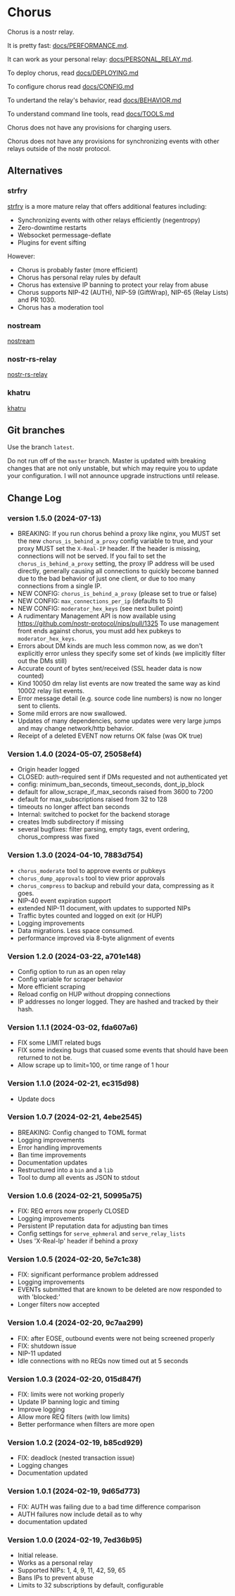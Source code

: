 # Chorus

Chorus is a nostr relay.

It is pretty fast: [docs/PERFORMANCE.md](docs/PERFORMANCE.md).

It can work as your personal relay: [docs/PERSONAL_RELAY.md](docs/PERSONAL_RELAY.md).

To deploy chorus, read [docs/DEPLOYING.md](docs/DEPLOYING.md)

To configure chorus read [docs/CONFIG.md](docs/CONFIG.md)

To undertand the relay's behavior, read [docs/BEHAVIOR.md](docs/BEHAVIOR.md)

To understand command line tools, read [docs/TOOLS.md](docs/TOOLS.md)

Chorus does not have any provisions for charging users.

Chorus does not have any provisions for synchronizing events with other relays outside of the nostr protocol.

## Alternatives

### strfry

[strfry](https://github.com/hoytech/strfry) is a more mature relay that offers additional features including:

- Synchronizing events with other relays efficiently (negentropy)
- Zero-downtime restarts
- Websocket permessage-deflate
- Plugins for event sifting

However:

- Chorus is probably faster (more efficient)
- Chorus has personal relay rules by default
- Chorus has extensive IP banning to protect your relay from abuse
- Chorus supports NIP-42 (AUTH), NIP-59 (GiftWrap), NIP-65 (Relay Lists) and PR 1030.
- Chorus has a moderation tool

### nostream

[nostream](https://github.com/Cameri/nostream)

### nostr-rs-relay

[nostr-rs-relay](https://git.sr.ht/~gheartsfield/nostr-rs-relay)

### khatru

[khatru](https://github.com/fiatjaf/khatru)

## Git branches

Use the branch `latest`.

Do not run off of the `master` branch. Master is updated with breaking changes that are
not only unstable, but which may require you to update your configuration. I will not
announce upgrade instructions until release.

## Change Log

### version 1.5.0 (2024-07-13)

- BREAKING: If you run chorus behind a proxy like nginx, you MUST set the new `chorus_is_behind_a_proxy`
  config variable to true, and your proxy MUST set the `X-Real-IP` header.  If the header is missing,
  connections will not be served. If you fail to set the `chorus_is_behind_a_proxy` setting, the proxy
  IP address will be used directly, generally causing all connections to quickly become banned due to
  the bad behavior of just one client, or due to too many connections from a single IP.
- NEW CONFIG: `chorus_is_behind_a_proxy` (please set to true or false)
- NEW CONFIG: `max_connections_per_ip` (defaults to 5)
- NEW CONFIG: `moderator_hex_keys` (see next bullet point)
- A rudimentary Management API is now available using https://github.com/nostr-protocol/nips/pull/1325
  To use management front ends against chorus, you must add hex pubkeys to `moderator_hex_keys`.
- Errors about DM kinds are much less common now, as we don't explicitly error unless they specify some set
  of kinds (we implicitly filter out the DMs still)
- Accurate count of bytes sent/received (SSL header data is now counted)
- Kind 10050 dm relay list events are now treated the same way as kind 10002 relay list events.
- Error message detail (e.g. source code line numbers) is now no longer sent to clients.
- Some mild errors are now swallowed.
- Updates of many dependencies, some updates were very large jumps and may change network/http behavior.
- Receipt of a deleted EVENT now returns OK false (was OK true)

### Version 1.4.0 (2024-05-07, 25058ef4)

- Origin header logged
- CLOSED: auth-required sent if DMs requested and not authenticated yet
- config: minimum_ban_seconds, timeout_seconds, dont_ip_block
- default for allow_scrape_if_max_seconds raised from 3600 to 7200
- default for max_subscriptions raised from 32 to 128
- timeouts no longer affect ban seconds
- Internal: switched to pocket for the backend storage
- creates lmdb subdirectory if missing
- several bugfixes: filter parsing, empty tags, event ordering, chorus_compress was fixed

### Version 1.3.0 (2024-04-10, 7883d754)

- `chorus_moderate` tool to approve events or pubkeys
- `chorus_dump_approvals` tool to view prior approvals
- `chorus_compress` to backup and rebuild your data, compressing as it goes.
- NIP-40 event expiration support
- extended NIP-11 document, with updates to supported NIPs
- Traffic bytes counted and logged on exit (or HUP)
- Logging improvements
- Data migrations. Less space consumed.
- performance improved via 8-byte alignment of events

### Version 1.2.0 (2024-03-22, a701e148)

- Config option to run as an open relay
- Config variable for scraper behavior
- More efficient scraping
- Reload config on HUP without dropping connections
- IP addresses no longer logged. They are hashed and tracked by their hash.

### Version 1.1.1 (2024-03-02, fda607a6)

- FIX some LIMIT related bugs
- FIX some indexing bugs that cuased some events that should have been returned to not be.
- Allow scrape up to limit=100, or time range of 1 hour

### Version 1.1.0 (2024-02-21, ec315d98)

- Update docs

### Version 1.0.7 (2024-02-21, 4ebe2545)

- BREAKING: Config changed to TOML format
- Logging improvements
- Error handling improvements
- Ban time improvements
- Documentation updates
- Restructured into a `bin` and a `lib`
- Tool to dump all events as JSON to stdout

### Version 1.0.6 (2024-02-21, 50995a75)

- FIX: REQ errors now properly CLOSED
- Logging improvements
- Persistent IP reputation data for adjusting ban times
- Config settings for `serve_ephmeral` and `serve_relay_lists`
- Uses 'X-Real-Ip' header if behind a proxy

### Version 1.0.5 (2024-02-20, 5e7c1c38)

- FIX: significant performance problem addressed
- Logging improvements
- EVENTs submitted that are known to be deleted are now responded to with 'blocked:'
- Longer filters now accepted

### Version 1.0.4 (2024-02-20, 9c7aa299)

- FIX: after EOSE, outbound events were not being screened properly
- FIX: shutdown issue
- NIP-11 updated
- Idle connections with no REQs now timed out at 5 seconds

### Version 1.0.3 (2024-02-20, 015d847f)

- FIX: limits were not working properly
- Update IP banning logic and timing
- Improve logging
- Allow more REQ filters (with low limits)
- Better performance when filters are more open

### Version 1.0.2 (2024-02-19, b85cd929)

- FIX: deadlock (nested transaction issue)
- Logging changes
- Documentation updated

### Version 1.0.1 (2024-02-19, 9d65d773)

- FIX: AUTH was failing due to a bad time difference comparison
- AUTH failures now include detail as to why
- documentation updated

### Version 1.0.0 (2024-02-19, 7ed36b95)

- Initial release.
- Works as a personal relay
- Supported NIPs:  1, 4, 9, 11, 42, 59, 65
- Bans IPs to prevent abuse
- Limits to 32 subscriptions by default, configurable
